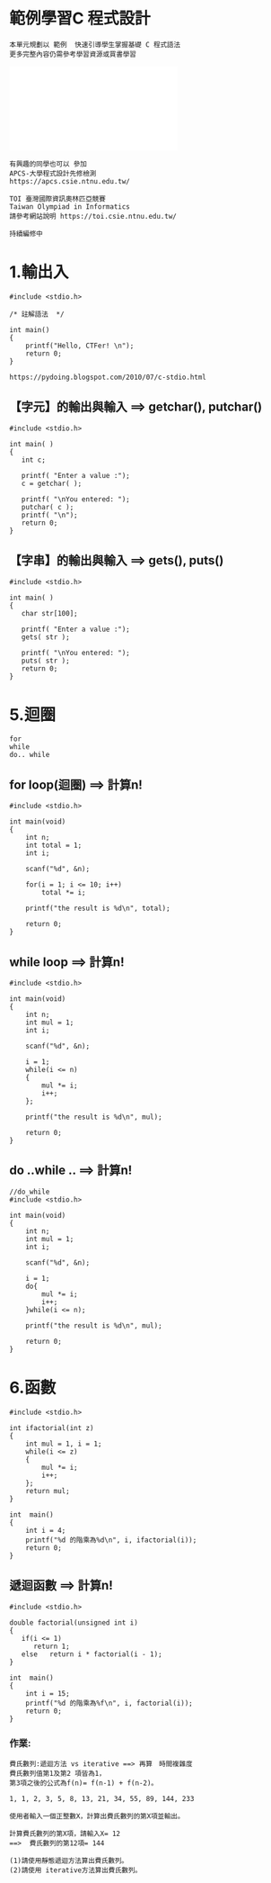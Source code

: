 # 範例學習C 程式設計
```
本單元規劃以 範例  快速引導學生掌握基礎 C 程式語法
更多完整內容仍需參考學習資源或買書學習
```

![階段式學習C程式設計 綱要](階段式學習C程式設計.md)


```
有興趣的同學也可以 參加 
APCS-大學程式設計先修檢測
https://apcs.csie.ntnu.edu.tw/

TOI 臺灣國際資訊奧林匹亞競賽
Taiwan Olympiad in Informatics
請參考網站說明 https://toi.csie.ntnu.edu.tw/
```

```
持續編修中
```
# 1.輸出入
```
#include <stdio.h>
 
/* 註解語法  */ 

int main()
{
    printf("Hello, CTFer! \n");
    return 0;
}
```
```
https://pydoing.blogspot.com/2010/07/c-stdio.html
```

## 【字元】的輸出與輸入 ==> getchar(), putchar()
```
#include <stdio.h>
 
int main( )
{
   int c;
 
   printf( "Enter a value :");
   c = getchar( );
 
   printf( "\nYou entered: ");
   putchar( c );
   printf( "\n");
   return 0;
}
```
## 【字串】的輸出與輸入  ==> gets(),  puts()
```
#include <stdio.h>
 
int main( )
{
   char str[100];
 
   printf( "Enter a value :");
   gets( str );
 
   printf( "\nYou entered: ");
   puts( str );
   return 0;
}
```

# 5.迴圈 
```
for   
while     
do.. while
```
## for loop(迴圈)  ==> 計算n!
```
#include <stdio.h>

int main(void)
{
	int n;
	int total = 1;
	int i;

	scanf("%d", &n);

	for(i = 1; i <= 10; i++)
		total *= i;

	printf("the result is %d\n", total);

	return 0;
}
```
## while loop ==> 計算n!
```
#include <stdio.h>

int main(void)
{
	int n;
	int mul = 1;
	int i;

	scanf("%d", &n);
	
	i = 1;
	while(i <= n)
	{
		mul *= i;
		i++;
	};

	printf("the result is %d\n", mul);

	return 0;
}
```
## do ..while .. ==> 計算n!
```
//do_while
#include <stdio.h>

int main(void)
{
	int n;
	int mul = 1;
	int i;

	scanf("%d", &n);
	
	i = 1;
	do{
		mul *= i;
		i++;
	}while(i <= n);

	printf("the result is %d\n", mul);

	return 0;
}
```
# 6.函數

```
#include <stdio.h>
 
int ifactorial(int z)
{
	int mul = 1, i = 1;
	while(i <= z)
	{
		mul *= i;
		i++;
	};
	return mul;
}

int  main()
{
    int i = 4;
    printf("%d 的階乘為%d\n", i, ifactorial(i));
    return 0;
}
```

## 遞迴函數 ==> 計算n!
```
#include <stdio.h>
 
double factorial(unsigned int i)
{
   if(i <= 1)
      return 1;
   else   return i * factorial(i - 1);
}

int  main()
{
    int i = 15;
    printf("%d 的階乘為%f\n", i, factorial(i));
    return 0;
}
```

### 作業: 
```
費氏數列:遞迴方法 vs iterative ==> 再算　時間複雜度
費氏數列值第1及第2 項皆為1，
第3項之後的公式為f(n)= f(n-1) + f(n-2)。

1, 1, 2, 3, 5, 8, 13, 21, 34, 55, 89, 144, 233

使用者輸入一個正整數X，計算出費氏數列的第X項並輸出。

計算費氏數列的第X項，請輸入X= 12  
==>  費氏數列的第12項= 144

(1)請使用靜態遞迴方法算出費氏數列。
(2)請使用 iterative方法算出費氏數列。
```
